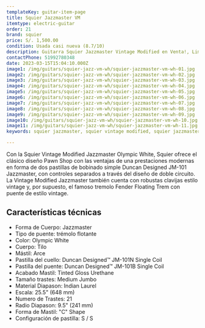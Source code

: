 ```yaml
---
templateKey: guitar-item-page
title: Squier Jazzmaster VM
itemtype: electric-guitar
order: 21
brand: squier
price: S/. 1,500.00
condition: Usada casi nueva (8.7/10)
description: Guitarra Squier Jazzmaster Vintage Modified en Venta!, Lima, Peru
contactPhone: 51992780348
date: 2023-03-15T15:04:10.000Z
image1: /img/guitars/squier-jazz-vm-wh/squier-jazzmaster-vm-wh-01.jpg
image2: /img/guitars/squier-jazz-vm-wh/squier-jazzmaster-vm-wh-02.jpg
image3: /img/guitars/squier-jazz-vm-wh/squier-jazzmaster-vm-wh-03.jpg
image4: /img/guitars/squier-jazz-vm-wh/squier-jazzmaster-vm-wh-04.jpg
image5: /img/guitars/squier-jazz-vm-wh/squier-jazzmaster-vm-wh-05.jpg
image6: /img/guitars/squier-jazz-vm-wh/squier-jazzmaster-vm-wh-06.jpg
image7: /img/guitars/squier-jazz-vm-wh/squier-jazzmaster-vm-wh-07.jpg
image8: /img/guitars/squier-jazz-vm-wh/squier-jazzmaster-vm-wh-08.jpg
image9: /img/guitars/squier-jazz-vm-wh/squier-jazzmaster-vm-wh-09.jpg
image10: /img/guitars/squier-jazz-vm-wh/squier-jazzmaster-vm-wh-10.jpg
image11: /img/guitars/squier-jazz-vm-wh/squier-jazzmaster-vm-wh-11.jpg
keywords: squier jazzmaster, squier vintage modified, squier jazzmaster vintage modified

---
```

Con la Squier Vintage Modified Jazzmaster Olympic White, Squier ofrece el clásico diseño Pawn Shop con las ventajas de una prestaciones modernas en forma de dos pastillas de bobinado simple Duncan Designed JM-101 Jazzmaster, con controles separados a través del diseño de doble circuito. La Vintage Modified Jazzmaster también cuenta con robustas clavijas estilo vintage y, por supuesto, el famoso tremolo Fender Floating Trem con puente de estilo vintage.

## Características técnicas

* Forma de Cuerpo: Jazzmaster
* Tipo de puente: trémolo flotante
* Color: Olympic White
* Cuerpo: Tilo
* Mástil: Arce
* Pastilla del cuello: Duncan Designed™ JM-101N Single Coil
* Pastilla del puente: Duncan Designed™ JM-101B Single Coil
* Acabado Mastil: Tinted Gloss Urethane
* Tamaño trastes: Medium Jumbo
* Material Diapason: Indian Laurel
* Escala: 25.5" (648 mm)
* Numero de Trastes: 21
* Radio Diapason: 9.5" (241 mm)
* Forma de Mastil: "C" Shape
* Configuración de pastilla: S / S